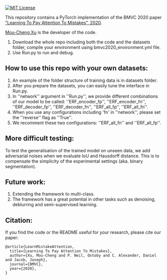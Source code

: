 [![MIT License](https://img.shields.io/badge/license-MIT-blue.svg)](LICENSE.md)

This repository contains a PyTorch implementation of the BMVC 2020 paper ["Learning To Pay Attention To Mistakes", 2020](https://www.bmvc2020-conference.com/assets/papers/0335.pdf). 

[Mou-Cheng Xu](https://moucheng2017.github.io/) is the developer of the code.

1. Download the whole repo including both the code and the datasets folder, compile your environment using bmvc2020_environment.yml file.
2. Use Run.py to run and debug.

## How to use this repo with your own datasets:
1. An example of the folder structure of training data is in datasets folder.
2. After you prepare the datasets, you can easily tune the interface in Run.py.
3. In ''network'' argument in ''Run.py'', we provide different combinations of our model to be called: ''ERF_encoder_fp'', ''ERF_encoder_fn'', ''ERF_decoder_fp'', ''ERF_decoder_fn'', ''ERF_all_fp'', ''ERF_all_fn''. 
4. When you use any configurations including 'fn' in ''network'', please set the ''reverse'' flag as ''True''.
5. We recomment these two configurations: ''ERF_all_fn'' and ''ERF_all_fp''.

## More difficult testing:
To test the generalisation of the trained model on unseen data, we add adversarial noises when we evaluate IoU and Hausdorff distance. This is to compensate the simplicity of the experimental settings (aka. binary segmentation).

## Future work:
1. Extending the framework to multi-class.
2. The framework has a great potential in other tasks such as denoising, deblurring and semi-supervised learning.


## Citation:
If you find the code or the README useful for your research, please cite our paper:
```
@article{LearnMistakeAttention,
  title={Learning To Pay Attention To Mistakes},
  author={Xu, Mou-Cheng and P. Neil, Oxtoby and C. Alexander, Daniel and Jacob, Joseph},
  journal={BMVC},
  year={2020},
}
```
